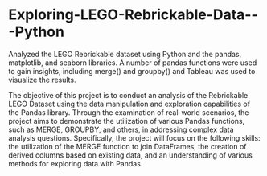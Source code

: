# Exploring-LEGO-Rebrickable-Data---Python
Analyzed the LEGO Rebrickable dataset using Python and the pandas, matplotlib, and seaborn libraries. A number of pandas functions were used to gain insights, including merge() and groupby() and Tableau was used to visualize the results.

The objective of this project is to conduct an analysis of the Rebrickable LEGO Dataset using the data manipulation and exploration capabilities of the Pandas library. Through the examination of real-world scenarios, the project aims to demonstrate the utilization of various Pandas functions, such as MERGE, GROUPBY, and others, in addressing complex data analysis questions. Specifically, the project will focus on the following skills: the utilization of the MERGE function to join DataFrames, the creation of derived columns based on existing data, and an understanding of various methods for exploring data with Pandas.
